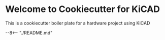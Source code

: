 # Welcome to Cookiecutter for KiCAD

This is a cookiecutter boiler plate for a hardware project using KiCAD

--8<-- "./README.md"


